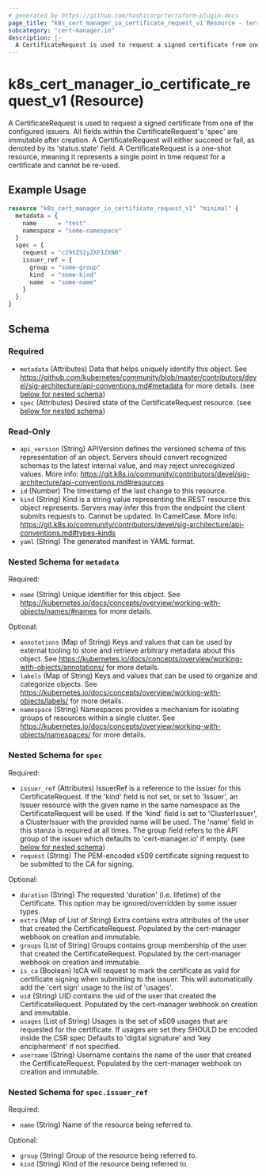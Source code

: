 ```yaml
---
# generated by https://github.com/hashicorp/terraform-plugin-docs
page_title: "k8s_cert_manager_io_certificate_request_v1 Resource - terraform-provider-k8s"
subcategory: "cert-manager.io"
description: |-
  A CertificateRequest is used to request a signed certificate from one of the configured issuers.  All fields within the CertificateRequest's 'spec' are immutable after creation. A CertificateRequest will either succeed or fail, as denoted by its 'status.state' field.  A CertificateRequest is a one-shot resource, meaning it represents a single point in time request for a certificate and cannot be re-used.
---
```


# k8s_cert_manager_io_certificate_request_v1 (Resource)

A CertificateRequest is used to request a signed certificate from one of the configured issuers.  All fields within the CertificateRequest's 'spec' are immutable after creation. A CertificateRequest will either succeed or fail, as denoted by its 'status.state' field.  A CertificateRequest is a one-shot resource, meaning it represents a single point in time request for a certificate and cannot be re-used.

## Example Usage

```terraform
resource "k8s_cert_manager_io_certificate_request_v1" "minimal" {
  metadata = {
    name      = "test"
    namespace = "some-namespace"
  }
  spec = {
    request = "c29tZS1yZXF1ZXN0"
    issuer_ref = {
      group = "some-group"
      kind  = "some-kind"
      name  = "some-name"
    }
  }
}
```

<!-- schema generated by tfplugindocs -->
## Schema

### Required

- `metadata` (Attributes) Data that helps uniquely identify this object. See https://github.com/kubernetes/community/blob/master/contributors/devel/sig-architecture/api-conventions.md#metadata for more details. (see [below for nested schema](#nestedatt--metadata))
- `spec` (Attributes) Desired state of the CertificateRequest resource. (see [below for nested schema](#nestedatt--spec))

### Read-Only

- `api_version` (String) APIVersion defines the versioned schema of this representation of an object. Servers should convert recognized schemas to the latest internal value, and may reject unrecognized values. More info: https://git.k8s.io/community/contributors/devel/sig-architecture/api-conventions.md#resources
- `id` (Number) The timestamp of the last change to this resource.
- `kind` (String) Kind is a string value representing the REST resource this object represents. Servers may infer this from the endpoint the client submits requests to. Cannot be updated. In CamelCase. More info: https://git.k8s.io/community/contributors/devel/sig-architecture/api-conventions.md#types-kinds
- `yaml` (String) The generated manifest in YAML format.

<a id="nestedatt--metadata"></a>
### Nested Schema for `metadata`

Required:

- `name` (String) Unique identifier for this object. See https://kubernetes.io/docs/concepts/overview/working-with-objects/names/#names for more details.

Optional:

- `annotations` (Map of String) Keys and values that can be used by external tooling to store and retrieve arbitrary metadata about this object. See https://kubernetes.io/docs/concepts/overview/working-with-objects/annotations/ for more details.
- `labels` (Map of String) Keys and values that can be used to organize and categorize objects. See https://kubernetes.io/docs/concepts/overview/working-with-objects/labels/ for more details.
- `namespace` (String) Namespaces provides a mechanism for isolating groups of resources within a single cluster. See https://kubernetes.io/docs/concepts/overview/working-with-objects/namespaces/ for more details.


<a id="nestedatt--spec"></a>
### Nested Schema for `spec`

Required:

- `issuer_ref` (Attributes) IssuerRef is a reference to the issuer for this CertificateRequest.  If the 'kind' field is not set, or set to 'Issuer', an Issuer resource with the given name in the same namespace as the CertificateRequest will be used.  If the 'kind' field is set to 'ClusterIssuer', a ClusterIssuer with the provided name will be used. The 'name' field in this stanza is required at all times. The group field refers to the API group of the issuer which defaults to 'cert-manager.io' if empty. (see [below for nested schema](#nestedatt--spec--issuer_ref))
- `request` (String) The PEM-encoded x509 certificate signing request to be submitted to the CA for signing.

Optional:

- `duration` (String) The requested 'duration' (i.e. lifetime) of the Certificate. This option may be ignored/overridden by some issuer types.
- `extra` (Map of List of String) Extra contains extra attributes of the user that created the CertificateRequest. Populated by the cert-manager webhook on creation and immutable.
- `groups` (List of String) Groups contains group membership of the user that created the CertificateRequest. Populated by the cert-manager webhook on creation and immutable.
- `is_ca` (Boolean) IsCA will request to mark the certificate as valid for certificate signing when submitting to the issuer. This will automatically add the 'cert sign' usage to the list of 'usages'.
- `uid` (String) UID contains the uid of the user that created the CertificateRequest. Populated by the cert-manager webhook on creation and immutable.
- `usages` (List of String) Usages is the set of x509 usages that are requested for the certificate. If usages are set they SHOULD be encoded inside the CSR spec Defaults to 'digital signature' and 'key encipherment' if not specified.
- `username` (String) Username contains the name of the user that created the CertificateRequest. Populated by the cert-manager webhook on creation and immutable.

<a id="nestedatt--spec--issuer_ref"></a>
### Nested Schema for `spec.issuer_ref`

Required:

- `name` (String) Name of the resource being referred to.

Optional:

- `group` (String) Group of the resource being referred to.
- `kind` (String) Kind of the resource being referred to.



